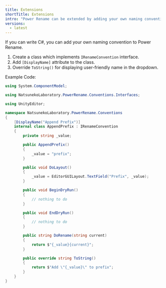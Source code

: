 ```yaml
---
title: Extensions
shortTitle: Extensions
intro: "Power Rename can be extended by adding your own naming convention."
versions:
  - latest
---
```


If you can write C#, you can add your own naming convention to Power Rename.

1. Create a class which implements `IRenameConvention` interface.
2. Add `[DisplayName]` attribute to the class.
3. Override `ToString()` for displaying user-friendly name in the dropdown.

Example Code:

```csharp
using System.ComponentModel;

using NatsunekoLaboratory.PowerRename.Conventions.Interfaces;

using UnityEditor;

namespace NatsunekoLaboratory.PowerRename.Conventions
{
    [DisplayName("Append Prefix")]
    internal class AppendPrefix : IRenameConvention
    {
        private string _value;

        public AppendPrefix()
        {
            _value = "prefix";
        }

        public void DoLayout()
        {
            _value = EditorGUILayout.TextField("Prefix", _value);
        }

        public void BeginDryRun()
        {
            // nothing to do
        }

        public void EndDryRun()
        {
            // nothing to do
        }

        public string DoRename(string current)
        {
            return $"{_value}{current}";
        }

        public override string ToString()
        {
            return $"Add \"{_value}\" to prefix";
        }
    }
}
```
